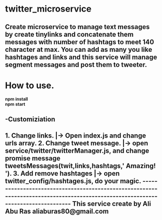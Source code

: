 # twitter_microservice
Create microservice to manage text messages by create tinylinks and concatenate them messages with number of hashtags to meet 140 character at max.
You can add as many you like hashtages and links and this service will manage segment messages and post them to tweeter.
---------------------------------------------------------------------------------------------------------------------------------
<h1>How to use.</h1>
  <strong>npm install</strong><br>
  <strong>npm start</strong>


<h2>-Customiziation<h2>
  1. Change links. 
    |-> Open index.js and change urls array.
  2. Change tweet message.
     |-> open service/twitter/twitterManager.js, and change promise message  tweetsMessages(twit,links,hashtags,' Amazing! ').
  3. Add remove hashtages
     |-> open twitter_config/hashtages.js, do your magic.
---------------------------------------------------------------------------------------------------------------------------------
This service create by Ali Abu Ras
aliaburas80@gmail.com
